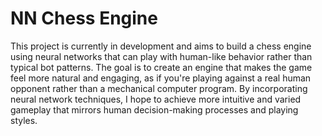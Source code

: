 # NN Chess Engine

This project is currently in development and aims to build a chess engine using neural networks that can play with human-like behavior rather than typical bot patterns. The goal is to create an engine that makes the game feel more natural and engaging, as if you're playing against a real human opponent rather than a mechanical computer program. By incorporating neural network techniques, I hope to achieve more intuitive and varied gameplay that mirrors human decision-making processes and playing styles.